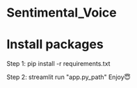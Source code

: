 # Sentimental_Voice

# Install packages
Step 1: pip install -r requirements.txt

Step 2: streamlit run "app.py_path"
            Enjoy😇
